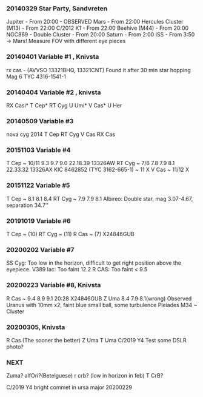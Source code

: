 ### 20140329 Star Party, Sandvreten
Jupiter - From 20:00 - OBSERVED
Mars    - From 22:00
Hercules Cluster (M13) - From 22:00
C/2012 K1 - From 22:00
Beehive (M44) - From 20:00
NGC869 - Double Cluster - From 20:00
Saturn - From 2:00
ISS - From 3:50 -> Mars!
Measure FOV with different eye pieces

### 20140401 Variable #1 , Knivsta
rx cas - (AVVSO 13321BHQ, 13321CNT)
 Found it after 30 min star hopping
 Mag 6
TYC 4316-1541-1

### 20140404 Variable #2 , knivsta
RX Casi*
T Cep*
RT Cyg
U Umi*
V Cas*
U Her

### 20140509 Variable #3
nova cyg 2014
T Cep
RT Cyg
V Cas
RX Cas

### 20151103 Variable #4
T Cep ~ 10/11 9.3 9.7 9.0 22.18.39 13326AW
RT Cyg ~ 7/6 7.8 7.9 8.1 22.33.32 13326AX
KIC 8462852 (TYC 3162-665-1) ~ 11 X
V Cas ~ 11/12 X

### 20151122 Variable #5
T Cep ~ 8.1 8.1 8.4
RT Cyg ~ 7.9 7.9 8.1
Albireo: Double star, mag 3.07-4.67, separation 34.7''

### 20191019 Variable #6
T Cep ~ (10)
RT Cyg ~ (11)
R Cas ~ (7) X24846GUB

### 20200202 Variable #7
SS Cyg: Too low in the horizon, difficult to get right position above the eyepiece.
V389 lac: Too faint 12.2
R CAS: Too faint < 9.5

### 20200223 Variable #8, Knivsta
R Cas ~ 9.4 8.9  9.1 20:28 X24846GUB
Z Uma 8.4 7.9  8.1(wrong)
Observed Uranus with 10mm x2, faint blue small ball, some turbulence
Pleiades
M34 ~ Cluster

### 20200305, Knivsta
R Cas (The sooner the better)
Z Uma
T Uma
C/2019 Y4
Test some DSLR photo?

### NEXT

Zuma?
alfOri?(Betelguese)
r crb? (low in horizon in feb)
T CrB?

C/2019 Y4 bright commet in ursa major 20200229
